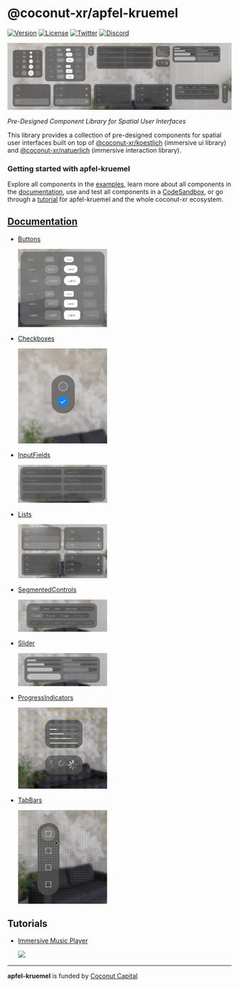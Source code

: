 # @coconut-xr/apfel-kruemel

[![Version](https://img.shields.io/npm/v/@coconut-xr/apfel-kruemel?style=flat-square)](https://npmjs.com/package/@coconut-xr/apfel-kruemel)
[![License](https://img.shields.io/github/license/coconut-xr/apfel-kruemel.svg?style=flat-square)](https://github.com/coconut-xr/apfel-kruemel/blob/master/LICENSE)
[![Twitter](https://img.shields.io/twitter/follow/coconut_xr?style=flat-square)](https://twitter.com/coconut_xr)
[![Discord](https://img.shields.io/discord/1087727032240185424?style=flat-square&label=discord)](https://discord.gg/RbyaXJJaJM)

![header image](./images/header.jpg)

*Pre-Designed Component Library for Spatial User Interfaces*

This library provides a collection of pre-designed components for spatial user interfaces built on top of [@coconut-xr/koestlich](https://github.com/coconut-xr/koestlich) (immersive ui library) and [@coconut-xr/natuerlich](https://github.com/coconut-xr/natuerlich) (immersive interaction library).

### Getting started with apfel-kruemel

Explore all components in the [examples](https://coconut-xr.github.io/apfel-kruemel/examples/), learn more about all components in the [documentation](https://coconut-xr.github.io/apfel-kruemel/docs/), use and test all components in a [CodeSandbox](https://codesandbox.io/s/apfel-kruemel-examples-ld9xk5?file=/src/pages/Buttons.tsx), or go through a [tutorial](https://github.com/coconut-xr/getting-started) for apfel-kruemel and the whole coconut-xr ecosystem.


## [Documentation](https://coconut-xr.github.io/apfel-kruemel/docs/)

* [Buttons](https://coconut-xr.github.io/apfel-kruemel/docs/#/buttons)

    <img src="./images/labelButton.png"  width="200">

* [Checkboxes](https://coconut-xr.github.io/apfel-kruemel/docs/#/checkboxes)

    <img src="./images/checkbox.png"  width="200">

* [InputFields](https://coconut-xr.github.io/apfel-kruemel/docs/#/inputFields)

    <img src="./images/inputFields.png"  width="200">

* [Lists](https://coconut-xr.github.io/apfel-kruemel/docs/#/lists)

    <img src="./images/lists.png"  width="200">

* [SegmentedControls](https://coconut-xr.github.io/apfel-kruemel/docs/#/segmentedControls)

    <img src="./images/segmentedControls.png"  width="200">

* [Slider](https://coconut-xr.github.io/apfel-kruemel/docs/#/slider)

    <img src="./images/sliders.png"  width="200">

* [ProgressIndicators](https://coconut-xr.github.io/apfel-kruemel/docs/#/progressIndicators)

    <img src="./images/progress.gif"  width="200">

* [TabBars](https://coconut-xr.github.io/apfel-kruemel/docs/#/tabBars)

    <img src="./images/tabBar.gif"  width="200">

## Tutorials

- [Immersive Music Player](https://github.com/coconut-xr/getting-started)

    <img src="./images/mini-player.gif"  width="200">

---

**apfel-kruemel** is funded by [Coconut Capital](https://coconut.capital/)
